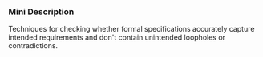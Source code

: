 ### Mini Description

Techniques for checking whether formal specifications accurately capture intended requirements and don't contain unintended loopholes or contradictions.
